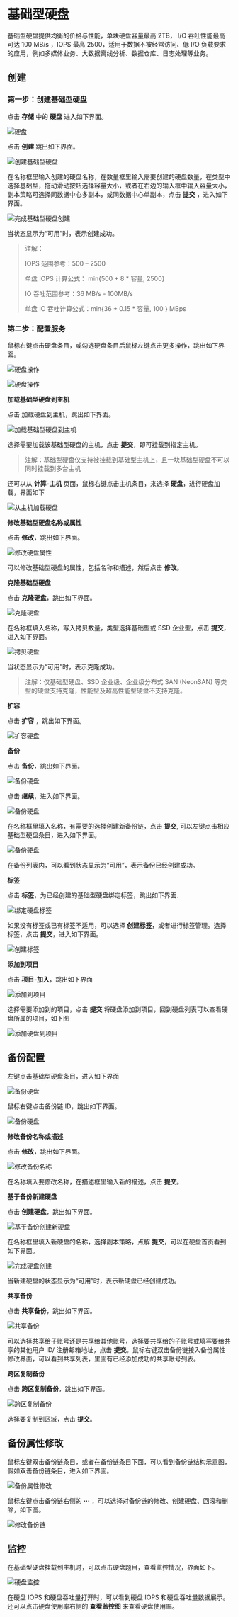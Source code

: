 ---
---

# 基础型硬盘

基础型硬盘提供均衡的价格与性能，单块硬盘容量最高 2TB， I/O 吞吐性能最高可达 100 MB/s ，IOPS 最高 2500，适用于数据不被经常访问、低 I/O 负载要求的应用，例如多媒体业务、大数据离线分析、数据仓库、日志处理等业务。

## 创建

### 第一步：创建基础型硬盘

点击 **存储** 中的 **硬盘** 进入如下界面。
 
![硬盘](../../_images/create_basic_1.png)

点击 **创建** 跳出如下界面。
 
![创建基础型硬盘](../../_images/create_basic_2.png)

在名称框里输入创建的硬盘名称，在数量框里输入需要创建的硬盘数量，在类型中选择基础型，拖动滑动按钮选择容量大小，或者在右边的输入框中输入容量大小，副本策略可选择同数据中心多副本，或同数据中心单副本，点击 **提交** ，进入如下界面。

 ![完成基础型硬盘创建](../../_images/create_basic_3.png)

当状态显示为“可用”时，表示创建成功。

> 注解：
>
> IOPS 范围参考：500 – 2500
>
> 单盘 IOPS 计算公式： min{500 + 8 * 容量, 2500}
>
> IO 吞吐范围参考：36 MB/s - 100MB/s
>
> 单盘 IO 吞吐计算公式：min{36 + 0.15 * 容量, 100 } MBps

### 第二步：配置服务

鼠标右键点击硬盘条目，或勾选硬盘条目后鼠标左键点击更多操作，跳出如下界面。
 
![硬盘操作](../../_images/create_basic_4.png)	

![硬盘操作](../../_images/create_basic_5.png)

**加载基础型硬盘到主机**

点击 加载硬盘到主机，跳出如下界面。

![加载基础型硬盘到主机](../../_images/create_basic_6.png)

选择需要加载该基础型硬盘的主机，点击 **提交**，即可挂载到指定主机。

> 注解：基础型硬盘仅支持被挂载到基础型主机上，且一块基础型硬盘不可以同时挂载到多台主机

还可以从 **计算-主机** 页面，鼠标右键点击主机条目，来选择 **硬盘**，进行硬盘加载，界面如下
 
![从主机加载硬盘](../../_images/create_basic_7.png)

**修改基础型硬盘名称或属性**

点击 **修改**，跳出如下界面。
 
![修改硬盘属性](../../_images/create_basic_8.png)

可以修改基础型硬盘的属性，包括名称和描述，然后点击 **修改**。

**克隆基础型硬盘**

点击 **克隆硬盘**，跳出如下界面。
 
![克隆硬盘](../../_images/create_basic_9.png)

在名称框填入名称，写入拷贝数量，类型选择基础型或 SSD 企业型，点击 **提交**，进入如下界面。
 
![拷贝硬盘](../../_images/create_basic_10.png)
	
当状态显示为“可用”时，表示克隆成功。

>  注解：仅基础型硬盘、SSD 企业级、企业级分布式 SAN (NeonSAN) 等类型的硬盘支持克隆，性能型及超高性能型硬盘不支持克隆。

**扩容**

点击 **扩容** ，跳出如下界面。

![扩容硬盘](../../_images/create_basic_expansion.png)
 
**备份**

点击 **备份**，跳出如下界面。

![备份硬盘](../../_images/create_basic_backup.png)

点击 **继续**，进入如下界面。
 
![备份硬盘](../../_images/create_basic_11.png)

在名称框里填入名称，有需要的选择创建新备份链，点击 **提交**, 可以左键点击相应基础型硬盘条目，进入如下界面。

![备份硬盘](../../_images/create_basic_backup2.png)

在备份列表内，可以看到状态显示为“可用”，表示备份已经创建成功。

**标签**

点击 **标签**，为已经创建的基础型硬盘绑定标签，跳出如下界面.
 
![绑定硬盘标签](../../_images/create_basic_12.png)

如果没有标签或已有标签不适用，可以选择 **创建标签**，或者进行标签管理。选择标签，点击 **提交**，进入如下界面。

![创建标签](../../_images/create_basic_tag.png)

**添加到项目**

点击 **项目-加入**，跳出如下界面

![添加到项目](../../_images/create_basic_project.png)

选择需要添加到的项目，点击 **提交** 将硬盘添加到项目，回到硬盘列表可以查看硬盘所属的项目，如下图

![添加硬盘到项目](../../_images/create_basic_project2.png)

## 备份配置

左键点击基础型硬盘条目，进入如下界面

![备份硬盘](../../_images/create_basic_13.png)

鼠标右键点击备份链 ID，跳出如下界面。
 
![备份硬盘](../../_images/create_basic_14.png)

**修改备份名称或描述**

点击 **修改**，跳出如下界面。
 
![修改备份名称](../../_images/create_basic_15.png)

在名称填入要修改名称，在描述框里输入新的描述，点击 **提交**。

**基于备份新建硬盘**

点击 **创建硬盘**，跳出如下界面。
 
![基于备份创建新硬盘](../../_images/create_basic_16.png)

在名称框里填入新硬盘的名称，选择副本策略，点解 **提交**，可以在硬盘首页看到如下界面。
 
![完成硬盘创建](../../_images/create_basic_17.png)

当新建硬盘的状态显示为“可用”时，表示新硬盘已经创建成功。

**共享备份**

点击 **共享备份**，跳出如下界面。
 
![共享备份](../../_images/create_basic_18.png)

可以选择共享给子账号还是共享给其他账号，选择要共享给的子账号或填写要给共享的其他用户 ID/ 注册邮箱地址，点击 **提交**。鼠标右键双击备份链接入备份属性修改界面，可以看到共享列表，里面有已经添加成功的共享账号列表。

**跨区复制备份**

点击 **跨区复制备份**，跳出如下界面。
 
![跨区复制备份](../../_images/create_basic_19.png)

选择要复制到区域，点击 **提交**。

## 备份属性修改

鼠标左键双击备份链条目，或者在备份链条目下面，可以看到备份链结构示意图，假如双击备份链条目，进入如下界面。
 
![备份属性修改](../../_images/create_basic_20.png)

鼠标左键点击备份链右侧的 **···** ，可以选择对备份链的修改、创建硬盘、回滚和删除，如下图。
 
![修改备份链](../../_images/create_basic_21.png)

## 监控

在基础型硬盘挂载到主机时，可以点击硬盘题目，查看监控情况，界面如下。
 
![硬盘监控](../../_images/create_basic_22.png)

在硬盘 IOPS 和硬盘吞吐量打开时，可以看到硬盘 IOPS 和硬盘吞吐量数据展示。还可以点击硬盘使用率右侧的 **查看监控图** 来查看硬盘使用率。


